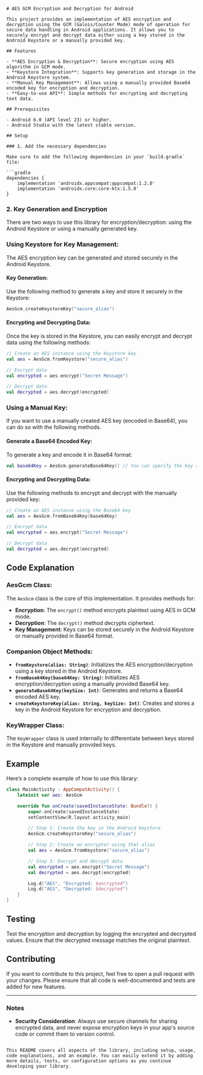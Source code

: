 
````
# AES GCM Encryption and Decryption for Android

This project provides an implementation of AES encryption and decryption using the GCM (Galois/Counter Mode) mode of operation for secure data handling in Android applications. It allows you to securely encrypt and decrypt data either using a key stored in the Android Keystore or a manually provided key.

## Features

- **AES Encryption & Decryption**: Secure encryption using AES algorithm in GCM mode.
- **Keystore Integration**: Supports key generation and storage in the Android Keystore system.
- **Manual Key Management**: Allows using a manually provided Base64 encoded key for encryption and decryption.
- **Easy-to-use API**: Simple methods for encrypting and decrypting text data.

## Prerequisites

- Android 6.0 (API level 23) or higher.
- Android Studio with the latest stable version.

## Setup

### 1. Add the necessary dependencies

Make sure to add the following dependencies in your `build.gradle` file:

```gradle
dependencies {
    implementation 'androidx.appcompat:appcompat:1.2.0'
    implementation 'androidx.core:core-ktx:1.5.0'
}
````

### 2. Key Generation and Encryption

There are two ways to use this library for encryption/decryption: using the Android Keystore or using a manually generated key.

### Using Keystore for Key Management:

The AES encryption key can be generated and stored securely in the Android Keystore.

#### Key Generation:

Use the following method to generate a key and store it securely in the Keystore:

```kotlin
AesGcm.createKeystoreKey("secure_alias")
```

#### Encrypting and Decrypting Data:

Once the key is stored in the Keystore, you can easily encrypt and decrypt data using the following methods:

```kotlin
// Create an AES instance using the Keystore key
val aes = AesGcm.fromKeystore("secure_alias")

// Encrypt data
val encrypted = aes.encrypt("Secret Message")

// Decrypt data
val decrypted = aes.decrypt(encrypted)
```

### Using a Manual Key:

If you want to use a manually created AES key (encoded in Base64), you can do so with the following methods.

#### Generate a Base64 Encoded Key:

To generate a key and encode it in Base64 format:

```kotlin
val base64Key = AesGcm.generateBase64Key() // You can specify the key size (default: 256)
```

#### Encrypting and Decrypting Data:

Use the following methods to encrypt and decrypt with the manually provided key:

```kotlin
// Create an AES instance using the Base64 key
val aes = AesGcm.fromBase64Key(base64Key)

// Encrypt data
val encrypted = aes.encrypt("Secret Message")

// Decrypt data
val decrypted = aes.decrypt(encrypted)
```

## Code Explanation

### AesGcm Class:

The `AesGcm` class is the core of this implementation. It provides methods for:

* **Encryption**: The `encrypt()` method encrypts plaintext using AES in GCM mode.
* **Decryption**: The `decrypt()` method decrypts ciphertext.
* **Key Management**: Keys can be stored securely in the Android Keystore or manually provided in Base64 format.

### Companion Object Methods:

* **`fromKeystore(alias: String)`**: Initializes the AES encryption/decryption using a key stored in the Android Keystore.
* **`fromBase64Key(base64Key: String)`**: Initializes AES encryption/decryption using a manually provided Base64 key.
* **`generateBase64Key(keySize: Int)`**: Generates and returns a Base64 encoded AES key.
* **`createKeystoreKey(alias: String, keySize: Int)`**: Creates and stores a key in the Android Keystore for encryption and decryption.

### KeyWrapper Class:

The `KeyWrapper` class is used internally to differentiate between keys stored in the Keystore and manually provided keys.

## Example

Here’s a complete example of how to use this library:

```kotlin
class MainActivity : AppCompatActivity() {
    lateinit var aes: AesGcm

    override fun onCreate(savedInstanceState: Bundle?) {
        super.onCreate(savedInstanceState)
        setContentView(R.layout.activity_main)

        // Step 1: Create the key in the Android Keystore
        AesGcm.createKeystoreKey("secure_alias")

        // Step 2: Create an encryptor using that alias
        val aes = AesGcm.fromKeystore("secure_alias")

        // Step 3: Encrypt and decrypt data
        val encrypted = aes.encrypt("Secret Message")
        val decrypted = aes.decrypt(encrypted)

        Log.d("AES", "Encrypted: $encrypted")
        Log.d("AES", "Decrypted: $decrypted")
    }
}
```

## Testing

Test the encryption and decryption by logging the encrypted and decrypted values. Ensure that the decrypted message matches the original plaintext.

## Contributing

If you want to contribute to this project, feel free to open a pull request with your changes. Please ensure that all code is well-documented and tests are added for new features.

---

### Notes

* **Security Consideration**: Always use secure channels for sharing encrypted data, and never expose encryption keys in your app's source code or commit them to version control.

```

This README covers all aspects of the library, including setup, usage, code explanations, and an example. You can easily extend it by adding more details, tests, or configuration options as you continue developing your library.
```
